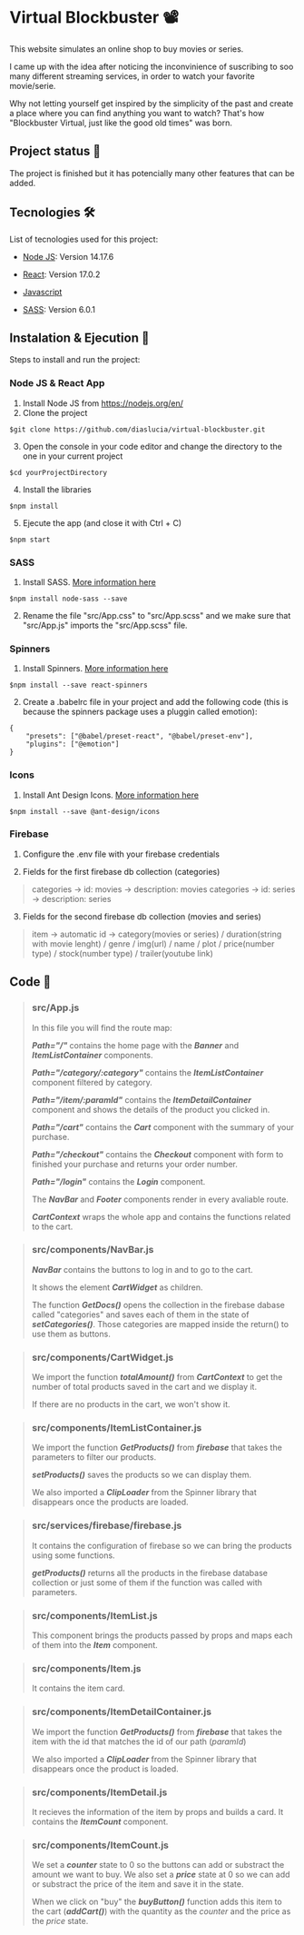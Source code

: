 # Virtual Blockbuster 📽️

This website simulates an online shop to buy movies or series.

I came up with the idea after noticing the inconvinience of suscribing to soo many different streaming services, in order to watch your favorite movie/serie.

Why not letting yourself get inspired by the simplicity of the past and create a place where you can find anything you want to watch? That's how "Blockbuster Virtual, just like the good old times" was born.
 
## Project status 🚧

The project is finished but it has potencially many other features that can be added.
 
## Tecnologies 🛠️

List of tecnologies used for this project:

- [Node JS](https://nodejs.org/es/): Version 14.17.6

- [React](https://es.reactjs.org/): Version 17.0.2

- [Javascript](https://www.javascript.com/)

- [SASS](https://sass-lang.com/): Version 6.0.1

## Instalation & Ejecution 🚀

Steps to install and run the project:

### Node JS & React App

1. Install Node JS from https://nodejs.org/en/
2. Clone the project
```
$git clone https://github.com/diaslucia/virtual-blockbuster.git
```
3. Open the console in your code editor and change the directory to the one in your current project
```
$cd yourProjectDirectory
```
4. Install the libraries
```
$npm install
```
5. Ejecute the app (and close it with Ctrl + C)
```
$npm start
```

### SASS

1. Install SASS. [More information here](https://create-react-app.dev/docs/adding-a-sass-stylesheet/)
```
$npm install node-sass --save
```
2. Rename the file "src/App.css" to "src/App.scss" and we make sure that "src/App.js" imports the "src/App.scss" file. 

### Spinners

1. Install Spinners. [More information here](https://www.davidhu.io/react-spinners/)
```
$npm install --save react-spinners
```
2. Create a .babelrc file in your project and add the following code (this is because the spinners package uses a pluggin called emotion):
```
{
    "presets": ["@babel/preset-react", "@babel/preset-env"],
    "plugins": ["@emotion"]
}
```

### Icons

1. Install Ant Design Icons. [More information here](https://ant.design/components/icon/)
```
$npm install --save @ant-design/icons
```

### Firebase

1. Configure the .env file with your firebase credentials

2. Fields for the first firebase db collection (categories)

> categories -> id: movies -> description: movies
> categories -> id: series -> description: series

3. Fields for the second firebase db collection (movies and series)

> item -> automatic id -> category(movies or series) / duration(string with movie lenght) / genre / img(url) / name / plot / price(number type) / stock(number type) / trailer(youtube link)


## Code 🍿

> ### src/App.js
> 
> In this file you will find the route map:
> 
> ***Path="/"*** contains the home page with the ***Banner*** and ***ItemListContainer*** components.
> 
> ***Path="/category/:category"*** contains the ***ItemListContainer*** component filtered by category.
> 
> ***Path="/item/:paramId"*** contains the ***ItemDetailContainer*** component and shows the details of the product you clicked in.
> 
> ***Path="/cart"*** contains the ***Cart*** component with the summary of your purchase.
> 
> ***Path="/checkout"*** contains the ***Checkout*** component with form to finished your purchase and returns your order number.
>
> ***Path="/login"*** contains the ***Login*** component.
> 
> The ***NavBar*** and ***Footer*** components render in every avaliable route.
> 
> ***CartContext*** wraps the whole app and contains the functions related to the cart.

> ### src/components/NavBar.js
> 
> ***NavBar*** contains the buttons to log in and to go to the cart.
> 
> It shows the element ***CartWidget*** as children.
> 
> The function ***GetDocs()*** opens the collection in the firebase dabase called "categories" and saves each of them in the state of ***setCategories()***. Those categories are mapped inside the return() to use them as buttons.

> ### src/components/CartWidget.js
> 
> We import the function ***totalAmount()*** from ***CartContext*** to get the number of total products saved in the cart and we display it.
> 
> If there are no products in the cart, we won't show it.

> ### src/components/ItemListContainer.js
> 
> We import the function ***GetProducts()*** from ***firebase*** that takes the parameters to filter our products.
> 
> ***setProducts()*** saves the products so we can display them.
> 
> We also imported a ***ClipLoader*** from the Spinner library that disappears once the products are loaded.

> ### src/services/firebase/firebase.js
>
> It contains the configuration of firebase so we can bring the products using some functions.
>
> ***getProducts()*** returns all the products in the firebase database collection or just some of them if the function was called with parameters.

> ### src/components/ItemList.js
>
> This component brings the products passed by props and maps each of them into the ***Item*** component.

> ### src/components/Item.js
>
> It contains the item card.

> ### src/components/ItemDetailContainer.js
>
> We import the function ***GetProducts()*** from ***firebase*** that takes the item with the id that matches the id of our path (*paramId*)
>
> We also imported a ***ClipLoader*** from the Spinner library that disappears once the product is loaded.

> ### src/components/ItemDetail.js
>
> It recieves the information of the item by props and builds a card. It contains the ***ItemCount*** component.

> ### src/components/ItemCount.js
>
> We set a ***counter*** state to 0 so the buttons can add or substract the amount we want to buy. We also set a ***price*** state at 0 so we can add or substract the price of the item and save it in the state.
>
> When we click on "buy" the ***buyButton()*** function adds this item to the cart (***addCart()***) with the quantity as the *counter* and the price as the *price* state.
